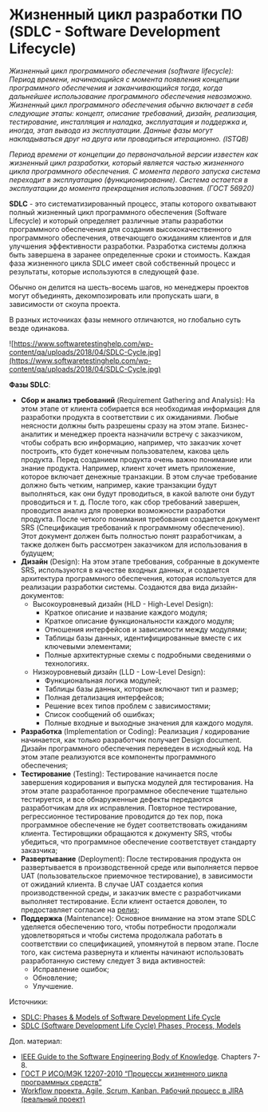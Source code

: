 # Жизненный цикл разработки ПО (SDLC - Software Development Lifecycle)

_Жизненный цикл программного обеспечения (software lifecycle): Период времени, начинающийся с момента появления концепции программного обеспечения и заканчивающийся тогда, когда дальнейшее использование программного обеспечения невозможно. Жизненный цикл программного обеспечения обычно включает в себя следующие этапы: концепт, описание требований, дизайн, реализация, тестирование, инсталляция и наладка, эксплуатация и поддержка и, иногда, этап вывода из эксплуатации. Данные фазы могут накладываться друг на друга или проводиться итерационно. (ISTQB)_

_Период времени от концепции до первоначальной версии известен как жизненный цикл разработки, который является частью жизненного цикла программного обеспечения. С момента первого запуска система переходит в эксплуатацию (функционирование). Система остается в эксплуатации до момента прекращения использования. (ГОСТ 56920)_

**SDLC** - это систематизированный процесс, этапы которого охватывают полный жизненный цикл программного обеспечения (Software Lifecycle) и который определяет различные этапы разработки программного обеспечения для создания высококачественного программного обеспечения, отвечающего ожиданиям клиентов и для улучшения эффективности разработки. Разработка системы должна быть завершена в заранее определенные сроки и стоимость. Каждая фаза жизненного цикла SDLC имеет свой собственный процесс и результаты, которые используются в следующей фазе.

Обычно он делится на шесть-восемь шагов, но менеджеры проектов могут объединять, декомпозировать или пропускать шаги, в зависимости от скоупа проекта.

В разных источниках фазы немного отличаются, но глобально суть везде одинакова.

![https://www.softwaretestinghelp.com/wp-content/qa/uploads/2018/04/SDLC-Cycle.jpg](https://www.softwaretestinghelp.com/wp-content/qa/uploads/2018/04/SDLC-Cycle.jpg)

**Фазы SDLC**:

* **Сбор и анализ требований** (Requirement Gathering and Analysis): На этом этапе от клиента собирается вся необходимая информация для разработки продукта в соответствии с их ожиданиями. Любые неясности должны быть разрешены сразу на этом этапе. Бизнес-аналитик и менеджер проекта назначили встречу с заказчиком, чтобы собрать всю информацию, например, что заказчик хочет построить, кто будет конечным пользователем, какова цель продукта. Перед созданием продукта очень важно понимание или знание продукта. Например, клиент хочет иметь приложение, которое включает денежные транзакции. В этом случае требование должно быть четким, например, какие транзакции будут выполняться, как они будут проводиться, в какой валюте они будут проводиться и т. д. После того, как сбор требований завершен, проводится анализ для проверки возможности разработки продукта. После четкого понимания требования создается документ SRS (Спецификация требований к программному обеспечению). Этот документ должен быть полностью понят разработчикам, а также должен быть рассмотрен заказчиком для использования в будущем;
* **Дизайн** (Design): На этом этапе требования, собранные в документе SRS, используются в качестве входных данных, и создается архитектура программного обеспечения, которая используется для реализации разработки системы. Создаются два вида дизайн-документов:
  * Высокоуровневый дизайн (HLD - High-Level Design):
    * Краткое описание и название каждого модуля;
    * Краткое описание функциональности каждого модуля;
    * Отношения интерфейсов и зависимости между модулями;
    * Таблицы базы данных, идентифицированные вместе с их ключевыми элементами;
    * Полные архитектурные схемы с подробными сведениями о технологиях.
  * Низкоуровневый дизайн (LLD - Low-Level Design):
    * Функциональная логика модулей;
    * Таблицы базы данных, которые включают тип и размер;
    * Полная детализация интерфейсов;
    * Решение всех типов проблем с зависимостями;
    * Список сообщений об ошибках;
    * Полные входные и выходные значения для каждого модуля.
* **Разработка** (Implementation or Coding): Реализация / кодирование начинается, как только разработчик получает Design document. Дизайн программного обеспечения переведен в исходный код. На этом этапе реализуются все компоненты программного обеспечения;
* **Тестирование** (Testing): Тестирование начинается после завершения кодирования и выпуска модулей для тестирования. На этом этапе разработанное программное обеспечение тщательно тестируется, и все обнаруженные дефекты передаются разработчикам для их исправления. Повторное тестирование, регрессионное тестирование проводится до тех пор, пока программное обеспечение не будет соответствовать ожиданиям клиента. Тестировщики обращаются к документу SRS, чтобы убедиться, что программное обеспечение соответствует стандарту заказчика;
* **Развертывание** (Deployment): После тестирования продукта он развертывается в производственной среде или выполняется первое UAT (пользовательское приемочное тестирование), в зависимости от ожиданий клиента. В случае UAT создается копия производственной среды, и заказчик вместе с разработчиками выполняет тестирование. Если клиент остается доволен, то предоставляет согласие на [релиз](https://hackernoon.com/feel-the-release);
* **Поддержка** (Maintenance): Основное внимание на этом этапе SDLC уделяется обеспечению того, чтобы потребности продолжали удовлетворяться и чтобы система продолжала работать в соответствии со спецификацией, упомянутой в первом этапе. После того, как система развернута и клиенты начинают использовать разработанную систему следует 3 вида активностей:
  * Исправление ошибок;
  * Обновление;
  * Улучшение.

Источники:

* [SDLC: Phases & Models of Software Development Life Cycle](https://www.guru99.com/software-development-life-cycle-tutorial.html)
* [SDLC (Software Development Life Cycle) Phases, Process, Models](https://www.softwaretestinghelp.com/software-development-life-cycle-sdlc/)

Доп. материал:

* [IEEE Guide to the Software Engineering Body of Knowledge](https://ieeecs-media.computer.org/media/education/swebok/swebok-v3.pdf). Chapters 7-8.
* [ГОСТ Р ИСО/МЭК 12207-2010 “Процессы жизненного цикла программных средств”](https://docs.cntd.ru/document/1200082859)
* [Workflow проекта. Agile, Scrum, Kanban. Рабочий процесс в JIRA (реальный проект)](https://www.youtube.com/watch?v=mfMr52CE5wE)
